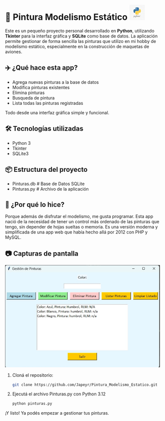 # 🎨 Pintura Modelismo Estático ![Logo_Python](https://github.com/Japeyr/Japeyr/blob/main/Python.jpg)

Este es un pequeño proyecto personal desarrollado en **Python**, utilizando **Tkinter** para la interfaz gráfica y **SQLite** como base de datos. La aplicación permite gestionar de forma sencilla las pinturas que utilizo en mi hobby de modelismo estático, especialmente en la construcción de maquetas de aviones.

## ✈️ ¿Qué hace esta app?

- Agrega nuevas pinturas a la base de datos
- Modifica pinturas existentes
- Elimina pinturas
- Busqueda de pintura
- Lista todas las pinturas registradas

Todo desde una interfaz gráfica simple y funcional.

## 🛠️ Tecnologías utilizadas

- Python 3
- Tkinter
- SQLite3

## 📦 Estructura del proyecto
- Pinturas.db # Base de Datos SQLite
- Pinturas.py # Archivo de la aplicación


## 🚀 ¿Por qué lo hice?

Porque además de disfrutar el modelismo, me gusta programar. Esta app nació de la necesidad de tener un control más ordenado de las pinturas que tengo, sin depender de hojas sueltas o memoria. Es una versión moderna y simplificada de una app web que había hecho allá por 2012 con PHP y MySQL.

## 📷 Capturas de pantalla

![Vista de la app](https://github.com/Japeyr/Pintura_Modelismo_Estatico/blob/main/programa-pintura-2.png)

1. Cloná el repositorio:
   ```bash
   git clone https://github.com/Japeyr/Pintura_Modelismo_Estatico.git

2. Ejecutá el archivo Pinturas.py con Python 3.12
    ```bash
    python pinturas.py

¡Y listo! Ya podés empezar a gestionar tus pinturas.
